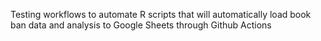 Testing workflows to automate R scripts that will automatically load book ban data and analysis to Google Sheets through Github Actions
